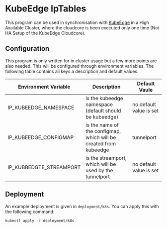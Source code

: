 # KubeEdge IpTables

This program can be used in synchronisation with [KubeEdge](http://kubeedge.io) in a High Available Cluster, where the cloudcore
is been executed only one time (Not HA Setup of the KubeEdge Cloudcore).

## Configuration
This program is only written for in cluster usage but a few more points are also needed. This will be configured through
environment variables. The following table contains all keys a description and default values.


| Environment Variable | Description | Default Vaule |
| -------------------- | ----------- | ------------- |
| IP_KUBEEDGE_NAMESPACE | is the kubeedge namespace (default should be kubeedge) | no default value is set |
| IP_KUBEEDGE_CONFIGMAP | is the name of the configmap, which will be created from kubeedge | tunnelport |
| IP_KUBBEDGTE_STREAMPORT | is the streamport, which will be used by the tunnelport | no default value is set |

## Deployment
 An example deployment is given in `deployment/k8s`. You can apply this with the following command:
```bash
kubectl apply -f deployment/k8s
```
